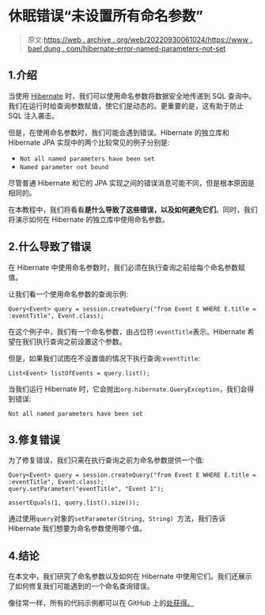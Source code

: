 # 休眠错误“未设置所有命名参数”

> 原文:[https://web . archive . org/web/20220930061024/https://www . bael dung . com/hibernate-error-named-parameters-not-set](https://web.archive.org/web/20220930061024/https://www.baeldung.com/hibernate-error-named-parameters-not-set)

## 1.介绍

当使用 [Hibernate](/web/20221207091825/https://www.baeldung.com/tag/hibernate/) 时，我们可以使用命名参数将数据安全地传递到 SQL 查询中。我们在运行时给查询参数赋值，使它们是动态的。更重要的是，这有助于防止 SQL 注入袭击。

但是，在使用命名参数时，我们可能会遇到错误。Hibernate 的独立库和 Hibernate JPA 实现中的两个比较常见的例子分别是:

*   `Not all named parameters have been set`
*   `Named parameter not bound`

尽管普通 Hibernate 和它的 JPA 实现之间的错误消息可能不同，但是根本原因是相同的。

在本教程中，我们将看看**是什么导致了这些错误，以及如何避免它们**。同时，我们将演示如何在 Hibernate 的独立库中使用命名参数。

## 2.什么导致了错误

在 Hibernate 中使用命名参数时，我们必须在执行查询之前给每个命名参数赋值。

让我们看一个使用命名参数的查询示例:

```
Query<Event> query = session.createQuery("from Event E WHERE E.title = :eventTitle", Event.class);
```

在这个例子中，我们有一个命名参数，由占位符`:eventTitle`表示。Hibernate 希望在我们执行查询之前设置这个参数。

但是，如果我们试图在不设置值的情况下执行查询:`eventTitle`:

```
List<Event> listOfEvents = query.list();
```

当我们运行 Hibernate 时，它会抛出`org.hibernate.QueryException`，我们会得到错误:

```
Not all named parameters have been set
```

## 3.修复错误

为了修复错误，我们只需在执行查询之前为命名参数提供一个值:

```
Query<Event> query = session.createQuery("from Event E WHERE E.title = :eventTitle", Event.class);
query.setParameter("eventTitle", "Event 1");

assertEquals(1, query.list().size());
```

通过使用`query`对象的`setParameter(String, String) `方法，我们告诉 Hibernate 我们想要为命名参数使用哪个值。

## 4.结论

在本文中，我们研究了命名参数以及如何在 Hibernate 中使用它们。我们还展示了如何修复我们可能遇到的一个命名查询错误。

像往常一样，所有的代码示例都可以在 GitHub 上的[处获得。](https://web.archive.org/web/20221207091825/https://github.com/eugenp/tutorials/tree/master/persistence-modules/hibernate-enterprise)